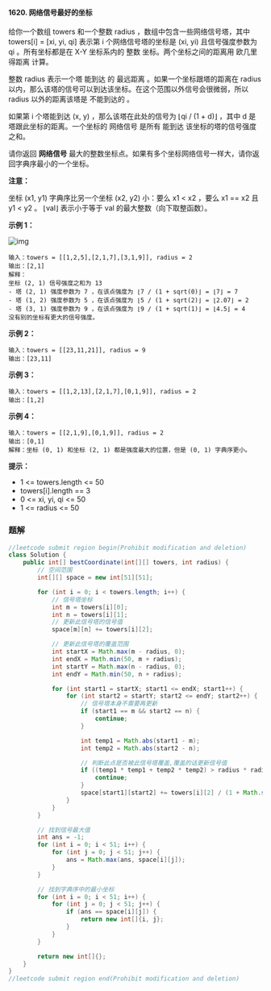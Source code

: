 #### 1620. 网络信号最好的坐标

给你一个数组 towers 和一个整数 radius ，数组中包含一些网络信号塔，其中 towers[i] = [xi, yi, qi] 表示第 i 个网络信号塔的坐标是 (xi, yi) 且信号强度参数为 qi 。所有坐标都是在  X-Y 坐标系内的 整数 坐标。两个坐标之间的距离用 欧几里得距离 计算。

整数 radius 表示一个塔 能到达 的 最远距离 。如果一个坐标跟塔的距离在 radius 以内，那么该塔的信号可以到达该坐标。在这个范围以外信号会很微弱，所以 radius 以外的距离该塔是 不能到达的 。

如果第 i 个塔能到达 (x, y) ，那么该塔在此处的信号为 ⌊qi / (1 + d)⌋ ，其中 d 是塔跟此坐标的距离。一个坐标的 网络信号 是所有 能到达 该坐标的塔的信号强度之和。

请你返回 **网络信号** 最大的整数坐标点。如果有多个坐标网络信号一样大，请你返回字典序最小的一个坐标。

**注意：**

坐标 (x1, y1) 字典序比另一个坐标 (x2, y2) 小：要么 x1 < x2 ，要么 x1 == x2 且 y1 < y2 。
⌊val⌋ 表示小于等于 val 的最大整数（向下取整函数）。

**示例 1：**

![img](http://gitlab.wsh-study.com/xp-study/LeeteCode/blob/master/贪心算法/images/网络信号最好的坐标/1.jpg)

```shell
输入：towers = [[1,2,5],[2,1,7],[3,1,9]], radius = 2
输出：[2,1]
解释：
坐标 (2, 1) 信号强度之和为 13
- 塔 (2, 1) 强度参数为 7 ，在该点强度为 ⌊7 / (1 + sqrt(0)⌋ = ⌊7⌋ = 7
- 塔 (1, 2) 强度参数为 5 ，在该点强度为 ⌊5 / (1 + sqrt(2)⌋ = ⌊2.07⌋ = 2
- 塔 (3, 1) 强度参数为 9 ，在该点强度为 ⌊9 / (1 + sqrt(1)⌋ = ⌊4.5⌋ = 4
没有别的坐标有更大的信号强度。
```

**示例 2：**

```shell
输入：towers = [[23,11,21]], radius = 9
输出：[23,11]
```

**示例 3：**

```shell
输入：towers = [[1,2,13],[2,1,7],[0,1,9]], radius = 2
输出：[1,2]
```

**示例 4：**

```shell
输入：towers = [[2,1,9],[0,1,9]], radius = 2
输出：[0,1]
解释：坐标 (0, 1) 和坐标 (2, 1) 都是强度最大的位置，但是 (0, 1) 字典序更小。
```

**提示：**

* 1 <= towers.length <= 50
* towers[i].length == 3
* 0 <= xi, yi, qi <= 50
* 1 <= radius <= 50



### 题解

```java
//leetcode submit region begin(Prohibit modification and deletion)
class Solution {
    public int[] bestCoordinate(int[][] towers, int radius) {
        // 空间范围
        int[][] space = new int[51][51];

        for (int i = 0; i < towers.length; i++) {
            // 信号塔坐标
            int m = towers[i][0];
            int n = towers[i][1];
            // 更新此信号塔的信号值
            space[m][n] += towers[i][2];

            // 更新此信号塔的覆盖范围
            int startX = Math.max(m - radius, 0);
            int endX = Math.min(50, m + radius);
            int startY = Math.max(n - radius, 0);
            int endY = Math.min(50, n + radius);

            for (int start1 = startX; start1 <= endX; start1++) {
                for (int start2 = startY; start2 <= endY; start2++) {
                    // 信号塔本身不需要再更新
                    if (start1 == m && start2 == n) {
                        continue;
                    }

                    int temp1 = Math.abs(start1 - m);
                    int temp2 = Math.abs(start2 - n);

                    // 判断此点是否被此信号塔覆盖,覆盖的话更新信号值
                    if ((temp1 * temp1 + temp2 * temp2) > radius * radius) {
                        continue;
                    }
                    space[start1][start2] += towers[i][2] / (1 + Math.sqrt(temp1 * temp1 + temp2 * temp2));
                }
            }
        }

        // 找到信号最大值
        int ans = -1;
        for (int i = 0; i < 51; i++) {
            for (int j = 0; j < 51; j++) {
                ans = Math.max(ans, space[i][j]);
            }
        }

        // 找到字典序中的最小坐标
        for (int i = 0; i < 51; i++) {
            for (int j = 0; j < 51; j++) {
                if (ans == space[i][j]) {
                    return new int[]{i, j};
                }
            }
        }

        return new int[]{};
    }
}
//leetcode submit region end(Prohibit modification and deletion)

```

